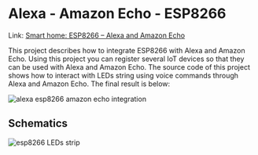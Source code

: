 # Alexa - Amazon Echo - ESP8266

Link: [Smart home: ESP8266 – Alexa and Amazon Echo](https://www.survivingwithandroid.com/smart-home-esp8266-alexa-amazon-echo/)

This project describes how to integrate ESP8266 with Alexa and Amazon Echo. Using this project you can register several IoT devices so that they can be used with Alexa and Amazon Echo.
The source code of this project shows how to interact with LEDs string using voice commands through Alexa and Amazon Echo.
The final result is below:

![alexa esp8266 amazon echo integration](https://github.com/survivingwithandroid/ESP8266-Alexa-Integration/blob/master/images//amazon-echo-leds-1024x576.jpg)

## Schematics

![esp8266 LEDs strip](https://github.com/survivingwithandroid/ESP8266-Alexa-Integration/blob/master/images/esp8266-alexa.png)


